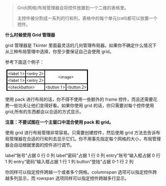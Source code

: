 > Grid(网格)布局管理器会将控件放置到一个二维的表格里。
>
> 主控件被分割成一系列的行和列，表格中的每个单元(cell)都可以放置一个控件。

**什么时候使用 Grid 管理器**

grid 管理器是 Tkinter 里面最灵活的几何管理布局器。如果你不确定什么情况下从三种布局管理中选择，你至少要保证自己会使用 grid。

参考下面这个例子：

![20131119141349265](assets/20131119141349265.png)

使用 pack 进行布局的话，你不得不使用一些额外的 frame 控件，而且还需要花费一些功夫让他们变得好看。如果你使用 grid 的话，你只需要对每个控件使用 grid,所有的东西都会以合适的方式显示。

**注意：不要试图在一个主窗口中混合使用 pack 和 grid。**

使用 grid 进行布局管理非常容易。只需要创建控件，然后使用 grid 方法去告诉布局管理器在合适的行和列去显示它们。你不用事先指定每个网格的大小，布局管理器会自动根据里面的控件进行调节。

label“账号”占据 0 行 0 列
label“密码”占据 1 行 0 列
entry”账号“输入框占据 0 行 1 列
entry“密码”输入框占据 1 行 1 列
button”登陆“占据 0-1 行 2 列

你同样可以指定控件跨越一个或者多个网格。columnspan 选项可以指定控件跨越多列显示，而 rowspan 选项同样可以指定控件跨越多行显示。

